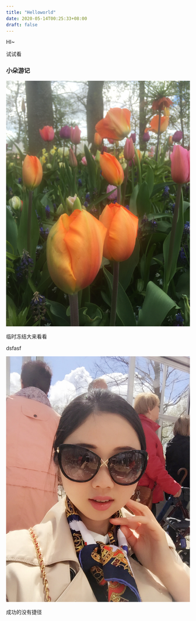 ```yaml
---
title: "Helloworld"
date: 2020-05-14T00:25:33+08:00
draft: false
---
```


HI~ 

试试看

### 小朵游记

![IMG_0190](../../static/typoraback/IMG_0190.jpeg)



临时冻结大来看看

dsfasf

![IMG_0174](../../static/typoraback/IMG_0174.jpeg)



成功的没有捷径



